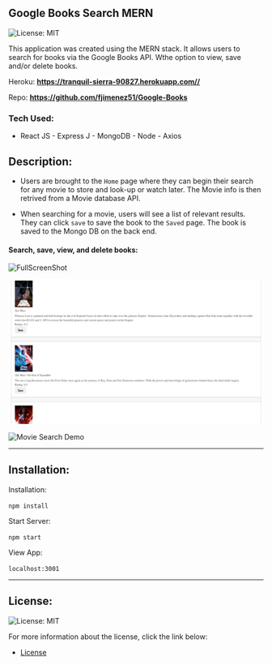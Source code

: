 
## Google Books Search MERN

![License: MIT](https://img.shields.io/badge/License%3A-MIT-green.svg)

This application was created using the MERN stack. It allows users to search for books via the Google Books API. Wthe option to view, save and/or delete books.

Heroku: <b><a href="https://whispering-eyrie-33435.herokuapp.com/" target="_blank">https://tranquil-sierra-90827.herokuapp.com//</a></b>

Repo: <b><a href="https://github.com/fjimenez51/Google-Books" target="_blank">https://github.com/fjimenez51/Google-Books</a></b>

### Tech Used:
 - React JS - Express J  - MongoDB - Node - Axios

## Description:

- Users are brought to the `Home` page where they can begin their search for any movie to store and look-up or watch later. The Movie info is then retrived from a Movie database API.

- When searching for a movie, users will see a list of relevant results. They can click `save` to save the book to the `Saved` page. The book is saved to the Mongo DB on the back end.



#### Search, save, view, and delete books:   

![FullScreenShot](client/src/utils/images/fullscreen.png?raw=true "FullScreenShot")

![SavedBooks](client/src/utils/images/saveddb.png?raw=true "SavedMovies")

![Movie Search Demo](client/src/utils/images/screendemo.gif?raw=true "Movie Search Demo")

---

## Installation:


Installation:

`npm install`  

Start Server:

`npm start`  

View App:

`localhost:3001`  

---

## License:

![License: MIT](https://img.shields.io/badge/License%3A-MIT-green.svg)

For more information about the license, click the link below:

- [License](https://opensource.org/licenses/)

